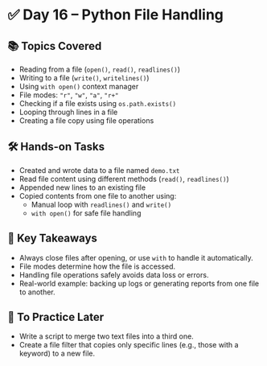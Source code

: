 # ✅ Day 16 – Python File Handling

## 📚 Topics Covered
- Reading from a file (`open()`, `read()`, `readlines()`)
- Writing to a file (`write()`, `writelines()`)
- Using `with open()` context manager
- File modes: `"r"`, `"w"`, `"a"`, `"r+"`
- Checking if a file exists using `os.path.exists()`
- Looping through lines in a file
- Creating a file copy using file operations

## 🛠️ Hands-on Tasks
- Created and wrote data to a file named `demo.txt`
- Read file content using different methods (`read()`, `readlines()`)
- Appended new lines to an existing file
- Copied contents from one file to another using:
  - Manual loop with `readlines()` and `write()`
  - `with open()` for safe file handling

## 🧠 Key Takeaways
- Always close files after opening, or use `with` to handle it automatically.
- File modes determine how the file is accessed.
- Handling file operations safely avoids data loss or errors.
- Real-world example: backing up logs or generating reports from one file to another.

## 🔁 To Practice Later
- Write a script to merge two text files into a third one.
- Create a file filter that copies only specific lines (e.g., those with a keyword) to a new file.
